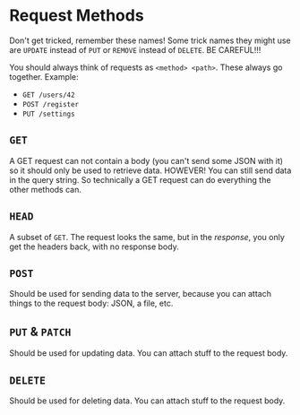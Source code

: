 # Request Methods

Don't get tricked, remember these names! Some trick names they might use are `UPDATE` instead of `PUT` or `REMOVE` instead of `DELETE`. BE CAREFUL!!!

You should always think of requests as `<method> <path>`. These always go together. Example:
* `GET /users/42`
* `POST /register`
* `PUT /settings`

## `GET`
A GET request can not contain a body (you can't send some JSON with it) so it should only be used to retrieve data. HOWEVER! You can still send data in the query string. So technically a GET request can do everything the other methods can.

## `HEAD`
A subset of `GET`. The request looks the same, but in the *response*, you only get the headers back, with no response body.

## `POST`
Should be used for sending data to the server, because you can attach things to the request body: JSON, a file, etc.

## `PUT` & `PATCH`
Should be used for updating data. You can attach stuff to the request body.

## `DELETE`
Should be used for deleting data. You can attach stuff to the request body.